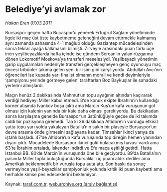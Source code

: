 # Belediye’yi avlamak zor

*Hakan Eren 07.03.2011*

<div class="yazi"><p>Bursaspor geçen hafta Bucaspor’u yenerek Ertuğrul Sağlam yönetiminde ligde iki maç üst üste kaybetmeme geleneğini devam ettirmekle kalmamış aynı zamanda sahasında 4-1 mağlup olduğu Gaziantep mücadelesinden sonra tekrar ayağa kalkmasını bilmişti. Zirveyle arasındaki puan farkı üçe inen yeşilbeyazlılarda hafta içinde ise gündem Sercan’ın yalan rüzgarına dönen Lokomotif Moskova’ya transferi meselesiydi. Yeşilbeyazlı yönetimin garip uygulamaları nedeniyle transferi gerçekleşmeyen genç oyuncuyu maç öncesi tribünler takıma gelen yeni bir isim gibi karşılıyordu. Abdullah Avcı’nın öğrencileri ise kupada yarı finalist olmanın morali ve kendi deyimleriyle ‘şampiyonu yerinde görmeye gelen’ taraftarları Boz Baykuşlar ile sahadaki yerlerini almışlardı.</p>
<p>Maçın henüz 2.dakikasında Mahmut’un topu ayağının altından kaçırarak verdiği hediyeyi Miller kabul etmedi. 8’de konuk ekipte İbrahim’in kullandığı korner atışında Ivankov boşa çıktı ama Marcin Kus’un kafa vuruşunun gol olması için kalenin yanında bir kale daha olması gerekiyordu. Bu dakikadan sonra karşılaşma genelde Bursaspor’un üstünlüğüyle geçse de iki takımda ciddi bir pozisyona giremedi. Taa ki 36.dakikada Altidore’ın vurduğu etkisiz şutta topu yarı yolda yakalayan Batalla’nın sakin bir plaseyle Bursaspor’un devre arasına önde girmesini sağlayana kadar. Timsahlar ikinci yarıya da iştahlı başladı. 47’de Altidore’un kafa vuruşunda top direğin hemen yanından dışarı çıktı. Mücadelede Bursaspor ikinci golü bulacakmış havası vardı ama 63’te İbrahim ortaladı, İskender indirdi ve Efe maça eşitliği getirdi. Hatta İstanbul BB. 80’de Marcin’in vuruşunda öne bile geçiyordu. 89’da Batalla’nın pasında Miller topla buluştuğunda Bursalılar üç puanı aldık dediler ama Amerikalı beklenmedik bir vuruşla topu auta attı. Son baskı da sonuç vermeyince yeşil-beyazlılar şampiyonluk yolunda kritik iki puan kaybetti ama herhalde kimse pes edeceklerini beklemiyor.</p>
</div>

Kaynak: [taraf.com.tr](http://www.taraf.com.tr/hakan-eren/makale-belediye-yi-avlamak-zor.htm), [web.archive.org (arşiv bağlantısı)](http://web.archive.org/web/20131107125258/http://www.taraf.com.tr/hakan-eren/makale-belediye-yi-avlamak-zor.htm)
